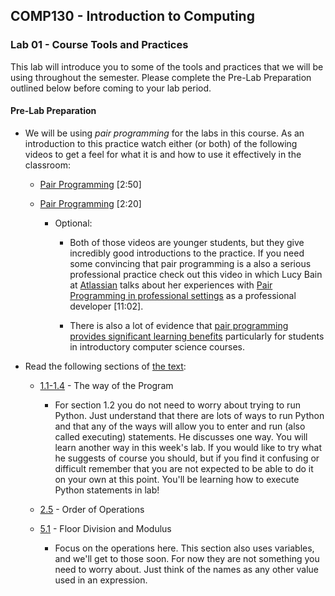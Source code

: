 ## COMP130 - Introduction to Computing

### Lab 01 - Course Tools and Practices

This lab will introduce you to some of the tools and practices that we will be using throughout the semester.  Please complete the Pre-Lab Preparation outlined below before coming to your lab period.

#### Pre-Lab Preparation

- We will be using *pair programming* for the labs in this course.  As an introduction to this practice watch either (or both) of the following videos to get a feel for what it is and how to use it effectively in the classroom:

  - [Pair Programming](https://www.youtube.com/watch?v=vgkahOzFH2Q) [2:50]

  - [Pair Programming](https://www.youtube.com/watch?v=q7d_JtyCq1A) [2:20]  

    - Optional:

      - Both of those videos are younger students, but they give incredibly good introductions to the practice.  If you need some convincing that pair programming is a also a serious professional practice check out this video in which Lucy Bain at [Atlassian](https://www.atlassian.com) talks about her experiences with [Pair Programming in professional settings](https://www.youtube.com/watch?v=cl1PTUQvcX0) as a professional developer [11:02].

      - There is also a lot of evidence that [pair programming provides significant learning benefits](https://www.tandfonline.com/doi/full/10.1080/08993408.2011.579808) particularly for students in introductory computer science courses.

- Read the following sections of [the text](http://greenteapress.com/thinkpython2/html/index.html):  

  - [1.1-1.4](http://greenteapress.com/thinkpython2/html/thinkpython2002.html) - The way of the Program

    - For section 1.2 you do not need to worry about trying to run Python.  Just understand that there are lots of ways to run Python and that any of the ways will allow you to enter and run (also called executing) statements.  He discusses one way.  You will learn another way in this week's lab.  If you would like to try what he suggests of course you should, but if you find it confusing or difficult remember that you are not expected to be able to do it on your own at this point. You'll be learning how to execute Python statements in lab!  

  - [2.5](http://greenteapress.com/thinkpython2/html/thinkpython2003.html#sec20) - Order of Operations  

  - [5.1](http://greenteapress.com/thinkpython2/html/thinkpython2006.html#sec55) - Floor Division and Modulus  

    - Focus on the operations here.  This section also uses variables, and we'll get to those soon. For now they are not something you need to worry about. Just think of the names as any other value used in an expression.
